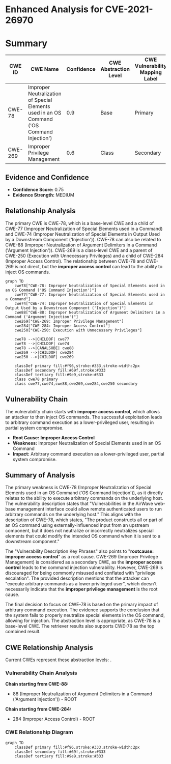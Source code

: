 # Enhanced Analysis for CVE-2021-26970

# Summary
| CWE ID | CWE Name | Confidence | CWE Abstraction Level | CWE Vulnerability Mapping Label | CWE-Vulnerability Mapping Notes |
|---|---|---|---|---|---|
| CWE-78 | Improper Neutralization of Special Elements used in an OS Command ('OS Command Injection') | 0.9 | Base | Primary | Allowed |
| CWE-269 | Improper Privilege Management | 0.6 | Class | Secondary | Discouraged |

## Evidence and Confidence

*   **Confidence Score:** 0.75
*   **Evidence Strength:** MEDIUM

## Relationship Analysis
The primary CWE is CWE-78, which is a base-level CWE and a child of CWE-77 (Improper Neutralization of Special Elements used in a Command) and CWE-74 (Improper Neutralization of Special Elements in Output Used by a Downstream Component ('Injection')). CWE-78 can also be related to CWE-88 (Improper Neutralization of Argument Delimiters in a Command ('Argument Injection')). CWE-269 is a class-level CWE and a parent of CWE-250 (Execution with Unnecessary Privileges) and a child of CWE-284 (Improper Access Control). The relationship between CWE-78 and CWE-269 is not direct, but the **improper access control** can lead to the ability to inject OS commands.

```mermaid
graph TD
    cwe78["CWE-78: Improper Neutralization of Special Elements used in an OS Command ('OS Command Injection')"]
    cwe77["CWE-77: Improper Neutralization of Special Elements used in a Command"]
    cwe74["CWE-74: Improper Neutralization of Special Elements in Output Used by a Downstream Component ('Injection')"]
    cwe88["CWE-88: Improper Neutralization of Argument Delimiters in a Command ('Argument Injection')"]
    cwe269["CWE-269: Improper Privilege Management"]
    cwe284["CWE-284: Improper Access Control"]
    cwe250["CWE-250: Execution with Unnecessary Privileges"]
    
    cwe78 -->|CHILDOF| cwe77
    cwe78 -->|CHILDOF| cwe74
    cwe78 -->|CANALSOBE| cwe88
    cwe269 -->|CHILDOF| cwe284
    cwe250 -->|CHILDOF| cwe269
    
    classDef primary fill:#f96,stroke:#333,stroke-width:2px
    classDef secondary fill:#69f,stroke:#333
    classDef tertiary fill:#9e9,stroke:#333
    class cwe78 primary
    class cwe77,cwe74,cwe88,cwe269,cwe284,cwe250 secondary
```

## Vulnerability Chain
The vulnerability chain starts with **improper access control**, which allows an attacker to then inject OS commands. The successful exploitation leads to arbitrary command execution as a lower-privileged user, resulting in partial system compromise.
  - **Root Cause:** **Improper Access Control**
  - **Weakness:** Improper Neutralization of Special Elements used in an OS Command
  - **Impact:** Arbitrary command execution as a lower-privileged user, partial system compromise.

## Summary of Analysis
The primary weakness is CWE-78 (Improper Neutralization of Special Elements used in an OS Command ('OS Command Injection')), as it directly relates to the ability to execute arbitrary commands on the underlying host. The vulnerability description states that "Vulnerabilities in the AirWave web-base management interface could allow remote authenticated users to run arbitrary commands on the underlying host." This aligns with the description of CWE-78, which states, "The product constructs all or part of an OS command using externally-influenced input from an upstream component, but it does not neutralize or incorrectly neutralizes special elements that could modify the intended OS command when it is sent to a downstream component."

The "Vulnerability Description Key Phrases" also points to "**rootcause:** **improper access control**" as a root cause. CWE-269 (Improper Privilege Management) is considered as a secondary CWE, as the **improper access control** leads to the command injection vulnerability. However, CWE-269 is discouraged for being commonly misused and conflated with "privilege escalation". The provided description mentions that the attacker can "execute arbitrary commands as a lower privileged user", which doesn't necessarily indicate that the **improper privilege management** is the root cause.

The final decision to focus on CWE-78 is based on the primary impact of arbitrary command execution. The evidence supports the conclusion that the system fails to properly neutralize special elements in the OS command, allowing for injection. The abstraction level is appropriate, as CWE-78 is a base-level CWE. The retriever results also supports CWE-78 as the top combined result.


## CWE Relationship Analysis

Current CWEs represent these abstraction levels: .


### Vulnerability Chain Analysis

**Chain starting from CWE-88:**
- 88 (Improper Neutralization of Argument Delimiters in a Command ('Argument Injection')) - ROOT


**Chain starting from CWE-284:**
- 284 (Improper Access Control) - ROOT



### CWE Relationship Diagram

```mermaid
graph TD
    classDef primary fill:#f96,stroke:#333,stroke-width:2px
    classDef secondary fill:#69f,stroke:#333
    classDef tertiary fill:#9e9,stroke:#333
```